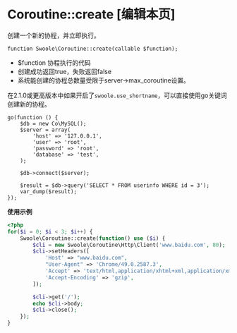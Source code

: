 # Coroutine::create [编辑本页]
创建一个新的协程，并立即执行。

~~~
function Swoole\Coroutine::create(callable $function);
~~~
* $function 协程执行的代码
* 创建成功返回true，失败返回false
* 系统能创建的协程总数量受限于server->max_coroutine设置。

在2.1.0或更高版本中如果开启了`swoole.use_shortname`，可以直接使用go关键词创建新的协程。

~~~
go(function () {
    $db = new Co\MySQL();
    $server = array(
        'host' => '127.0.0.1',
        'user' => 'root',
        'password' => 'root',
        'database' => 'test',
    );

    $db->connect($server);

    $result = $db->query('SELECT * FROM userinfo WHERE id = 3');
    var_dump($result);
});
~~~

**使用示例**

~~~php
<?php
for($i = 0; $i < 3; $i++) {
    Swoole\Coroutine::create(function() use ($i) {
        $cli = new Swoole\Coroutine\Http\Client('www.baidu.com', 80);
        $cli->setHeaders([
            'Host' => "www.baidu.com",
            "User-Agent" => 'Chrome/49.0.2587.3',
            'Accept' => 'text/html,application/xhtml+xml,application/xml',
            'Accept-Encoding' => 'gzip',
        ]);

        $cli->get('/');
        echo $cli->body;
        $cli->close();
    });
}
~~~